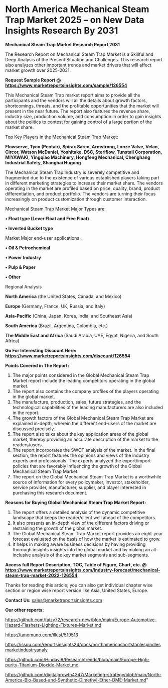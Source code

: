 # North America Mechanical Steam Trap Market 2025 – on New Data Insights Research By 2031

<strong>Mechanical Steam Trap Market Research Report 2031</strong>

The Research Report on Mechanical Steam Trap Market is a Skillful and Deep Analysis of the Present Situation and Challenges. This research report also analyzes other important trends and market drivers that will affect market growth over 2025-2031.

<strong>Request Sample Report @ <a href=https://www.marketreportsinsights.com/sample/126554>https://www.marketreportsinsights.com/sample/126554</a></strong>

This Mechanical Steam Trap market report aims to provide all the participants and the vendors will all the details about growth factors, shortcomings, threats, and the profitable opportunities that the market will present in the near future. The report also features the revenue share, industry size, production volume, and consumption in order to gain insights about the politics to contest for gaining control of a large portion of the market share.

Top Key Players in the Mechanical Steam Trap Market:

<strong>Flowserve, Tyco (Pentair), Spirax Sarco, Armstrong, Lonze Valve, Velan, Circor, Watson McDaniel, Yoshitake, DSC, Steriflow, Tunstall Corporation, MIYAWAKI, Yingqiao Machinery, Hongfeng Mechanical, Chenghang Industrial Safety, Shanghai Hugong</strong>

The Mechanical Steam Trap Industry is severely competitive and fragmented due to the existence of various established players taking part in different marketing strategies to increase their market share. The vendors operating in the market are profiled based on price, quality, brand, product differentiation, and product portfolio. The vendors are turning their focus increasingly on product customization through customer interaction.

Mechanical Steam Trap Market Major Types are:

<strong>• Float type (Lever Float and Free Float)

• Inverted Bucket type</strong>

Market Major end-user applications :

<strong>• Oil & Petrochemical

• Power Industry

• Pulp & Paper

• Other</strong>

Regional Analysis

</u><strong><b>North America</b></strong> (the United States, Canada, and Mexico)

<strong><b>Europe </b></strong>(Germany, France, UK, Russia, and Italy)

<strong><b>Asia-Pacific</b></strong> (China, Japan, Korea, India, and Southeast Asia)

<strong><b>South America</b></strong> (Brazil, Argentina, Colombia, etc.)

<strong><b>The Middle East and Africa</b></strong> (Saudi Arabia, UAE, Egypt, Nigeria, and South Africa)

<strong>Go For Interesting Discount Here: <a href=https://www.marketreportsinsights.com/discount/126554>https://www.marketreportsinsights.com/discount/126554</a></strong>

<strong>Points Covered in The Report:</strong>
<ol>
  <li>The major points considered in the Global Mechanical Steam Trap Market report include the leading competitors operating in the global market.</li>
  <li>The report also contains the company profiles of the players operating in the global market.</li>
  <li>The manufacture, production, sales, future strategies, and the technological capabilities of the leading manufacturers are also included in the report.</li>
  <li>The growth factors of the Global Mechanical Steam Trap Market are explained in-depth, wherein the different end-users of the market are discussed precisely.</li>
  <li>The report also talks about the key application areas of the global market, thereby providing an accurate description of the market to the readers/users.</li>
  <li>The report incorporates the SWOT analysis of the market. In the final section, the report features the opinions and views of the industry experts and professionals. The experts analyzed the export/import policies that are favorably influencing the growth of the Global Mechanical Steam Trap Market.</li>
  <li>The report on the Global Mechanical Steam Trap Market is a worthwhile source of information for every policymaker, investor, stakeholder, service provider, manufacturer, supplier, and player interested in purchasing this research document.</li>
</ol>
<strong>Reasons for Buying Global Mechanical Steam Trap Market Report:</strong>

<ol>
  <li>The report offers a detailed analysis of the dynamic competitive landscape that keeps the reader/client well ahead of the competitors.</li>
  <li>It also presents an in-depth view of the different factors driving or restraining the growth of the global market.</li>
  <li>The Global Mechanical Steam Trap Market report provides an eight-year forecast evaluated on the basis of how the market is estimated to grow.</li>
  <li>It helps in making aware business decisions by having providing thorough insights insights into the global market and by making an all-inclusive analysis of the key market segments and sub-segments.</li>
</ol>
<strong>Access full Report Description, TOC, Table of Figure, Chart, etc. @ <a href=https://www.marketreportsinsights.com/industry-forecast/mechanical-steam-trap-market-2022-126554>https://www.marketreportsinsights.com/industry-forecast/mechanical-steam-trap-market-2022-126554</a></strong>


Thanks for reading this article; you can also get individual chapter wise section or region wise report version like Asia, United States, Europe.

<strong>Contact Us:</strong>
sales@marketreportsinsights.com

<strong>Our other reports:</strong>

<a href=https://github.com/faizy72/research-new/blob/main/Europe-Automotive-Hazard-Flashers-Lighting-Fixtures-Market.md>https://github.com/faizy72/research-new/blob/main/Europe-Automotive-Hazard-Flashers-Lighting-Fixtures-Market.md</a>

<a href=https://tanomuno.com/illust/519513>https://tanomuno.com/illust/519513</a>

<a href=https://issuu.com/reportsinsights24/docs/northamericashortstaplespindlesmarketindustryanaly>https://issuu.com/reportsinsights24/docs/northamericashortstaplespindlesmarketindustryanaly</a>

<a href=https://github.com/Hindavi8/Researchtrends/blob/main/Europe-High-purity-Titanium-Dioxide-Market.md>https://github.com/Hindavi8/Researchtrends/blob/main/Europe-High-purity-Titanium-Dioxide-Market.md</a>

<a href=https://github.com/digitalgrowth4347/Marketing-strategy/blob/main/North-America-Bio-Based-and-Synthetic-Dimethyl-Ether-DME-Market.md>https://github.com/digitalgrowth4347/Marketing-strategy/blob/main/North-America-Bio-Based-and-Synthetic-Dimethyl-Ether-DME-Market.md</a>"
